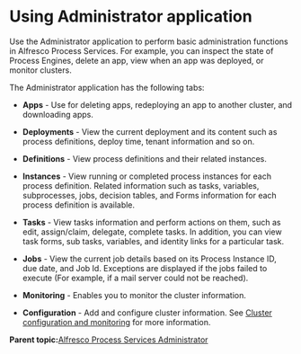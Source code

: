 # Using Administrator application

Use the Administrator application to perform basic administration functions in Alfresco Process Services. For example, you can inspect the state of Process Engines, delete an app, view when an app was deployed, or monitor clusters.

The Administrator application has the following tabs:

-   **Apps** - Use for deleting apps, redeploying an app to another cluster, and downloading apps.

-   **Deployments** - View the current deployment and its content such as process definitions, deploy time, tenant information and so on.

-   **Definitions** - View process definitions and their related instances.

-   **Instances** - View running or completed process instances for each process definition. Related information such as tasks, variables, subprocesses, jobs, decision tables, and Forms information for each process definition is available.

-   **Tasks** - View tasks information and perform actions on them, such as edit, assign/claim, delegate, complete tasks. In addition, you can view task forms, sub tasks, variables, and identity links for a particular task.

-   **Jobs** - View the current job details based on its Process Instance ID, due date, and Job Id. Exceptions are displayed if the jobs failed to execute \(For example, if a mail server could not be reached\).

-   **Monitoring** - Enables you to monitor the cluster information.

-   **Configuration** - Add and configure cluster information. See [Cluster configuration and monitoring](cluster_configuration_and_monitoring.md) for more information.


**Parent topic:**[Alfresco Process Services Administrator](../topics/administrator_application.md)

